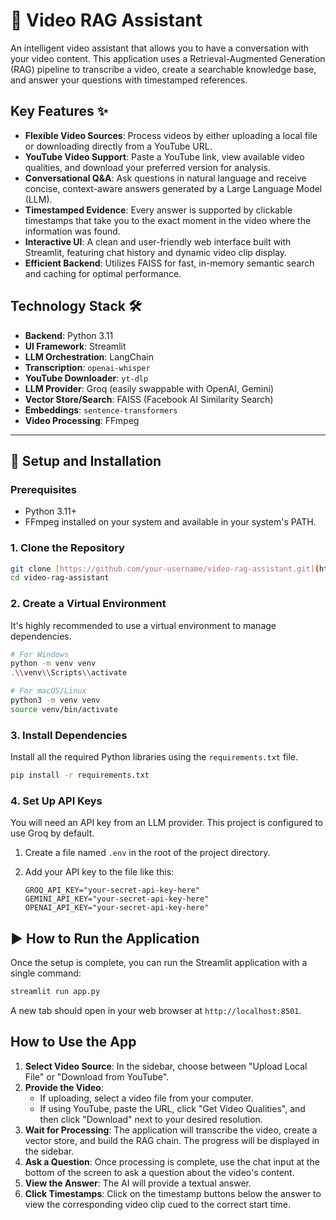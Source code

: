 # 🎥 Video RAG Assistant

An intelligent video assistant that allows you to have a conversation with your video content. This application uses a Retrieval-Augmented Generation (RAG) pipeline to transcribe a video, create a searchable knowledge base, and answer your questions with timestamped references.

## Key Features ✨

* **Flexible Video Sources**: Process videos by either uploading a local file or downloading directly from a YouTube URL.
* **YouTube Video Support**: Paste a YouTube link, view available video qualities, and download your preferred version for analysis.
* **Conversational Q&A**: Ask questions in natural language and receive concise, context-aware answers generated by a Large Language Model (LLM).
* **Timestamped Evidence**: Every answer is supported by clickable timestamps that take you to the exact moment in the video where the information was found.
* **Interactive UI**: A clean and user-friendly web interface built with Streamlit, featuring chat history and dynamic video clip display.
* **Efficient Backend**: Utilizes FAISS for fast, in-memory semantic search and caching for optimal performance.

## Technology Stack 🛠️

* **Backend**: Python 3.11
* **UI Framework**: Streamlit
* **LLM Orchestration**: LangChain
* **Transcription**: `openai-whisper`
* **YouTube Downloader**: `yt-dlp`
* **LLM Provider**: Groq (easily swappable with OpenAI, Gemini)
* **Vector Store/Search**: FAISS (Facebook AI Similarity Search)
* **Embeddings**: `sentence-transformers`
* **Video Processing**: FFmpeg

---

## 🚀 Setup and Installation

### Prerequisites

* Python 3.11+
* FFmpeg installed on your system and available in your system's PATH.

### 1. Clone the Repository

```bash
git clone [https://github.com/your-username/video-rag-assistant.git](https://github.com/your-username/video-rag-assistant.git)
cd video-rag-assistant
```

### 2. Create a Virtual Environment

It's highly recommended to use a virtual environment to manage dependencies.

```bash
# For Windows
python -m venv venv
.\\venv\\Scripts\\activate

# For macOS/Linux
python3 -m venv venv
source venv/bin/activate
```

### 3. Install Dependencies

Install all the required Python libraries using the `requirements.txt` file.

```bash
pip install -r requirements.txt
```

### 4. Set Up API Keys

You will need an API key from an LLM provider. This project is configured to use Groq by default.

1.  Create a file named `.env` in the root of the project directory.
2.  Add your API key to the file like this:

    ```env
    GROQ_API_KEY="your-secret-api-key-here"
    GEMINI_API_KEY="your-secret-api-key-here"
    OPENAI_API_KEY="your-secret-api-key-here"
    ```

## ▶️ How to Run the Application

Once the setup is complete, you can run the Streamlit application with a single command:

```bash
streamlit run app.py
```

A new tab should open in your web browser at `http://localhost:8501`.

## How to Use the App

1.  **Select Video Source**: In the sidebar, choose between "Upload Local File" or "Download from YouTube".
2.  **Provide the Video**:
    * If uploading, select a video file from your computer.
    * If using YouTube, paste the URL, click "Get Video Qualities", and then click "Download" next to your desired resolution.
3.  **Wait for Processing**: The application will transcribe the video, create a vector store, and build the RAG chain. The progress will be displayed in the sidebar.
4.  **Ask a Question**: Once processing is complete, use the chat input at the bottom of the screen to ask a question about the video's content.
5.  **View the Answer**: The AI will provide a textual answer.
6.  **Click Timestamps**: Click on the timestamp buttons below the answer to view the corresponding video clip cued to the correct start time.
